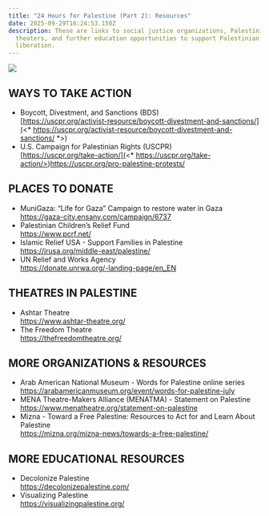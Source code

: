 ```yaml
---
title: "24 Hours for Palestine (Part 2): Resources"
date: 2025-09-29T16:24:53.150Z
description: These are links to social justice organizations, Palestinian
  theaters, and further education opportunities to support Palestinian
  liberation.
---
```

![](https://ucarecdn.com/0a915cab-8214-4765-8101-09c8030b1dc8/)

## WAYS TO TAKE ACTION

* Boycott, Divestment, and Sanctions (BDS)\
  [https://uscpr.org/activist-resource/boycott-divestment-and-sanctions/](<* https://uscpr.org/activist-resource/boycott-divestment-and-sanctions/
  *>)
* U.S. Campaign for Palestinian Rights (USCPR)\
  [https://uscpr.org/take-action/](<* https://uscpr.org/take-action/>)<https://uscpr.org/pro-palestine-protests/>

## PLACES TO DONATE

* MuniGaza: “Life for Gaza” Campaign to restore water in Gaza\
  <https://gaza-city.ensany.com/campaign/6737>
* Palestinian Children’s Relief Fund\
  <https://www.pcrf.net/>
* Islamic Relief USA - Support Families in Palestine\
  <https://irusa.org/middle-east/palestine/>
* UN Relief and Works Agency[](https://donate.unrwa.org/-landing-page/en_EN)\
  <https://donate.unrwa.org/-landing-page/en_EN>

## THEATRES IN PALESTINE

* Ashtar Theatre\
  <https://www.ashtar-theatre.org/>
* The Freedom Theatre\
  <https://thefreedomtheatre.org/>

## MORE ORGANIZATIONS & RESOURCES

* Arab American National Museum - Words for Palestine online series\
  <https://arabamericanmuseum.org/event/words-for-palestine-july>
* MENA Theatre-Makers Alliance (MENATMA) - Statement on Palestine\
  <https://www.menatheatre.org/statement-on-palestine>
* Mizna - Toward a Free Palestine: Resources to Act for and Learn About Palestine\
  <https://mizna.org/mizna-news/towards-a-free-palestine/>

## MORE EDUCATIONAL RESOURCES

* Decolonize Palestine\
  <https://decolonizepalestine.com/>
* Visualizing Palestine\
  <https://visualizingpalestine.org/>